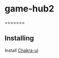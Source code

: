 # game-hub2

=======

## Installing

Install [Chakra-ui](https://v2.chakra-ui.com/getting-started/vite-guide)
